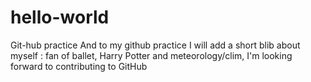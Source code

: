 # hello-world
Git-hub practice 
And to my github practice I will add a short blib about myself : 
fan of ballet, Harry Potter and meteorology/clim, I'm looking forward to contributing to GitHub
